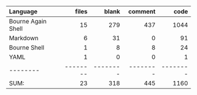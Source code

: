 Language|files|blank|comment|code
:-------|-------:|-------:|-------:|-------:
Bourne Again Shell|15|279|437|1044
Markdown|6|31|0|91
Bourne Shell|1|8|8|24
YAML|1|0|0|1
--------|--------|--------|--------|--------
SUM:|23|318|445|1160
